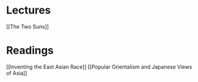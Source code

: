 # Lectures
[[The Two Suns]]

# Readings
[[Inventing the East Asian Race]]
[[Popular Orientalism and Japanese Views of Asia]]